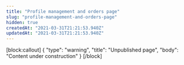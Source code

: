 ```yaml
---
title: "Profile management and orders page"
slug: "profile-management-and-orders-page"
hidden: true
createdAt: "2021-03-31T21:21:53.940Z"
updatedAt: "2021-03-31T21:21:53.940Z"
---
```

[block:callout]
{
  "type": "warning",
  "title": "Unpublished page",
  "body": "Content under construction"
}
[/block]